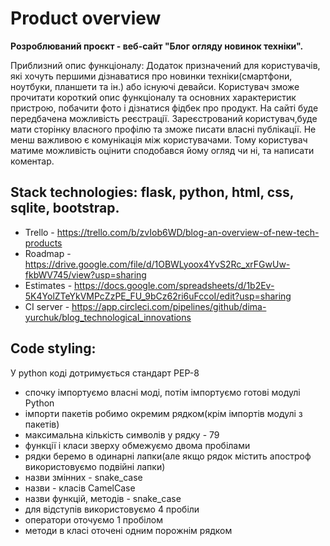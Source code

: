 # Product overview

**Розроблюваний проєкт - веб-сайт "Блог огляду новинок техніки".** 
  
Приблизний опис функціоналу:
	Додаток призначений для користувачів, які хочуть першими дізнаватися про новинки техніки(смартфони, ноутбуки, планшети та ін.) або існуючі девайси.
Користувач зможе прочитати короткий опис функціоналу та основних характеристик пристрою, побачити фото і дізнатися фідбек про продукт. 
 	На сайті буде передбачена можливість реєстрації. Зареєстрований користувач,буде мати сторінку власного профілю та зможе писати власні публікації.  Не менш важливою є комунікація між користувачами. Тому користувач матиме можливість оцінити сподобався йому огляд чи ні, та написати коментар.
 
## Stack technologies: flask, python, html, css, sqlite, bootstrap.

* Trello - https://trello.com/b/zvIob6WD/blog-an-overview-of-new-tech-products
* Roadmap - https://drive.google.com/file/d/1OBWLyoox4YvS2Rc_xrFGwUw-fkbWV745/view?usp=sharing
* Estimates - https://docs.google.com/spreadsheets/d/1b2Ev-5K4YolZTeYkVMPcZzPE_FU_9bCz62ri6uFccoI/edit?usp=sharing
* CI server -  https://app.circleci.com/pipelines/github/dima-yurchuk/blog_technological_innovations

## Code styling:
У python коді дотримується стандарт PEP-8

* спочку імпортуємо власні моді, потім імпортуємо готові модулі Python
* імпорти пакетів робимо окремим рядком(крім імпортів модулі з пакетів)
* максимальна кількість символів у рядку - 79
* функції і класи зверху обмежуємо двома пробілами
* рядки беремо в одинарні лапки(але якщо рядок містить апостроф використовуємо подвійні лапки) 
* назви змінних - snake_case 
* назви - класів СamelСase
* назви функцій, методів - snake_case 
* для відступів використовуємо 4 пробіли
* оператори оточуємо 1 пробілом
* методи в класі оточені одним порожнім рядком
